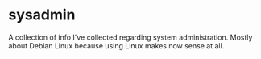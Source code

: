 # sysadmin
A collection of info I've collected regarding system administration. Mostly about Debian Linux because using Linux makes now sense at all.

